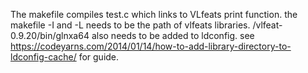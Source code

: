 The makefile compiles test.c which links to VLfeats print function.
the makefile -I and -L needs to be the path of vlfeats libraries.
/vlfeat-0.9.20/bin/glnxa64 also needs to be added to ldconfig. see https://codeyarns.com/2014/01/14/how-to-add-library-directory-to-ldconfig-cache/ for guide.
